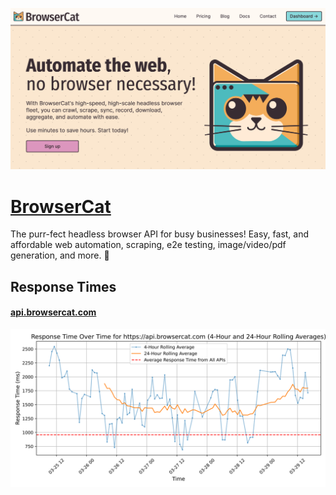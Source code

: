 [![Visit BrowserCat](imagePreview.png)](https://browsercat.com)

# [BrowserCat](https://browsercat.com)

The purr-fect headless browser API for busy businesses! Easy, fast, and affordable web automation, scraping, e2e testing, image/video/pdf generation, and more. 🐾

## Response Times

#### [api.browsercat.com](https://api.browsercat.com)

![api.browsercat.com](response-time-charts/6170692e62726f777365726361742e636f6d.svg)
